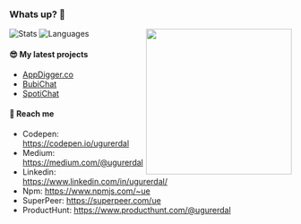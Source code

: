 <h3>Whats up? 👋</h3>


 <img align="right" src="https://media.giphy.com/media/mlvseq9yvZhba/giphy.gif" width="260">

 ![Stats](https://github-readme-stats.vercel.app/api/?username=ue&show_icons=true&include_all_commits=true&count_private=true)
 ![Languages](https://github-readme-stats.vercel.app/api/top-langs/?username=ue&layout=compact)

 #### 😎  My latest projects
 - [AppDigger.co](https://www.appdigger.co/)
 - [BubiChat](https://www.producthunt.com/posts/bubi-chat-2)
 - [SpotiChat](https://www.producthunt.com/posts/spotichat)

 #### 🙌  Reach me

 - Codepen: https://codepen.io/ugurerdal
 - Medium: https://medium.com/@ugurerdal
 - Linkedin: https://www.linkedin.com/in/ugurerdal/
 - Npm: https://www.npmjs.com/~ue
 - SuperPeer: https://superpeer.com/ue
 - ProductHunt: https://www.producthunt.com/@ugurerdal
